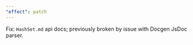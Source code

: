 ```yaml
---
"effect": patch
---
```


Fix: `HashSet.md` api docs; previously broken by issue with Docgen JsDoc parser.
